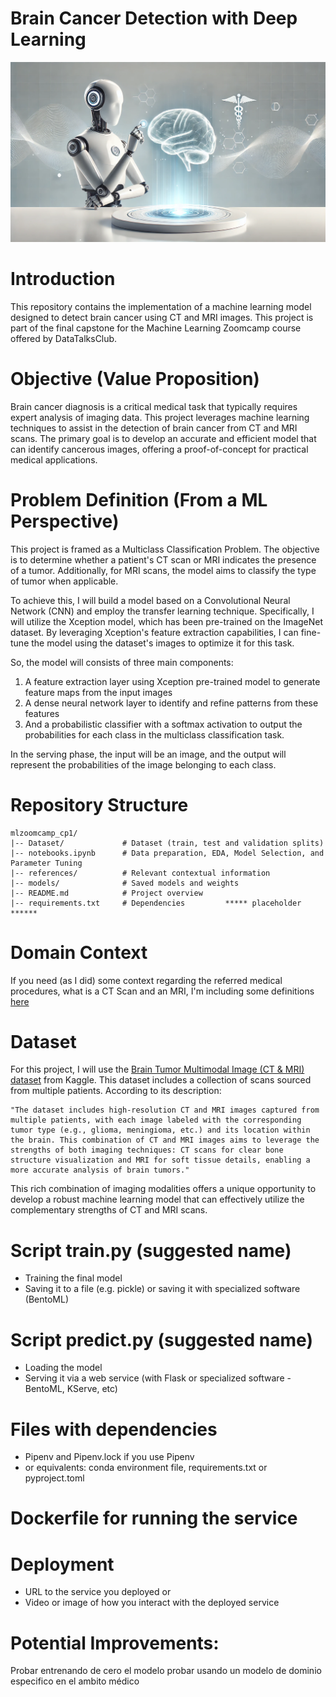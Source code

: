 # Brain Cancer Detection with Deep Learning
![Banner](image.png)
# Introduction

This repository contains the implementation of a machine learning model designed to detect brain cancer using CT and MRI images. This project is part of the final capstone for the Machine Learning Zoomcamp course offered by DataTalksClub.

# Objective (Value Proposition)
Brain cancer diagnosis is a critical medical task that typically requires expert analysis of imaging data. This project leverages machine learning techniques to assist in the detection of brain cancer from CT and MRI scans. The primary goal is to develop an accurate and efficient model that can identify cancerous images, offering a proof-of-concept for practical medical applications.

# Problem Definition (From a ML Perspective)
This project is framed as a Multiclass Classification Problem. The objective is to determine whether a patient's CT scan or MRI indicates the presence of a tumor. Additionally, for MRI scans, the model aims to classify the type of tumor when applicable.

To achieve this, I will build a model based on a Convolutional Neural Network (CNN) and employ the transfer learning technique. Specifically, I will utilize the Xception model, which has been pre-trained on the ImageNet dataset. By leveraging Xception's feature extraction capabilities, I can fine-tune the model using the dataset's images to optimize it for this task.

So, the model will consists of three main components: 

1. A feature extraction layer using Xception pre-trained model to generate feature maps from the input images
2. A dense neural network layer to identify and refine patterns from these features
3. And a probabilistic classifier with a softmax activation to output the probabilities for each class in the multiclass classification task. 

In the serving phase, the input will be an image, and the output will represent the probabilities of the image belonging to each class.

# Repository Structure

    mlzoomcamp_cp1/
    |-- Dataset/             # Dataset (train, test and validation splits)
    |-- notebooks.ipynb      # Data preparation, EDA, Model Selection, and Parameter Tuning
    |-- references/          # Relevant contextual information
    |-- models/              # Saved models and weights
    |-- README.md            # Project overview
    |-- requirements.txt     # Dependencies         ***** placeholder ******

# Domain Context
If you need (as I did) some context regarding the referred medical procedures, what is a CT Scan and an MRI, I'm including some definitions [here](https://github.com/Maxkaizo/mlzoomcamp_cp1/blob/main/references/Domain_Context.md)

# Dataset
For this project, I will use the [Brain Tumor Multimodal Image (CT & MRI) dataset](https://www.kaggle.com/api/v1/datasets/download/murtozalikhon/brain-tumor-multimodal-image-ct-and-mri) from Kaggle. This dataset includes a collection of scans sourced from multiple patients. According to its description:

    "The dataset includes high-resolution CT and MRI images captured from multiple patients, with each image labeled with the corresponding tumor type (e.g., glioma, meningioma, etc.) and its location within the brain. This combination of CT and MRI images aims to leverage the strengths of both imaging techniques: CT scans for clear bone structure visualization and MRI for soft tissue details, enabling a more accurate analysis of brain tumors."

This rich combination of imaging modalities offers a unique opportunity to develop a robust machine learning model that can effectively utilize the complementary strengths of CT and MRI scans.

# Script train.py (suggested name)
- Training the final model
- Saving it to a file (e.g. pickle) or saving it with specialized software (BentoML)

# Script predict.py (suggested name)
- Loading the model
- Serving it via a web service (with Flask or specialized software - BentoML, KServe, etc)

# Files with dependencies
- Pipenv and Pipenv.lock if you use Pipenv
- or equivalents: conda environment file, requirements.txt or pyproject.toml

# Dockerfile for running the service

# Deployment
- URL to the service you deployed or
- Video or image of how you interact with the deployed service

# Potential Improvements:

Probar entrenando de cero el modelo
probar usando un modelo de dominio especifico en el ambito médico